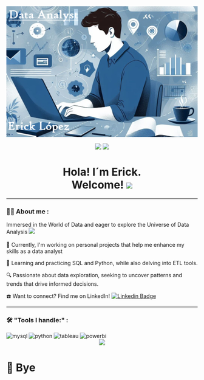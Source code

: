<div id="header" align="center">
  <img src= "perfil.png" width="800"/>
</div>

<div id="badges" align="center">
  
[![](https://img.shields.io/badge/LinkedIn-0077B5?style=for-the-badge&logo=linkedin&logoColor=white)](www.linkedin.com/in/erick-lópez-martínez-067391208) 
[![](https://img.shields.io/badge/Página_Web-yelow?style=for-the-badge&logo=medium&logoColor=white)](https://www.google.com)
  

   
   <h1>
  Hola! I´m Erick. <br> Welcome! 
  <img src="https://media.giphy.com/media/hvRJCLFzcasrR4ia7z/giphy.gif" width="30px"/>
</h1>

---
 <div id="header" align="left">

### :man_technologist: About me :


Immersed in the World of Data and eager to explore the Universe of Data Analysis <img src="https://media.giphy.com/media/v1.Y2lkPTc5MGI3NjExcHh6bWtjb3Q2Z3NwMGtybDk2czhqaGRpM2c1ZGJ5Y3IydGIwMTNnNiZlcD12MV9pbnRlcm5hbF9naWZfYnlfaWQmY3Q9cw/S8TzUKzRPjepzJx37U/giphy.gif" width="60"> <br>
<br>
 👀 Currently, I'm working on personal projects that help me enhance my skills as a data analyst
 
🌱 Learning and practicing SQL and Python, while also delving into ETL tools.

🔍 Passionate about data exploration, seeking to uncover patterns and trends that drive informed decisions.

☎️ Want to connect? Find me on LinkedIn!  [![Linkedin Badge](https://img.shields.io/badge/in-Erick-white?style=flat&logo=linkkedin&logoColor=white&label=In&labelColor=white&color=blue&link=left
)](www.linkedin.com/in/erick-lópez-martínez-067391208)

---
   
 ### :hammer_and_wrench: "Tools I handle:" :
<div id="header" align="left">
  
  <img src="https://img.shields.io/badge/SQL-6DB33F?style=for-the-badge&logo=mysql&logoColor=white" alt="mysql"/>
  </a>
  <img src="https://img.shields.io/badge/Python-3776AB?style=for-the-badge&logo=python&logoColor=white" alt="python"/>
  </a>
 <img src="https://img.shields.io/badge/%F0%9F%93%8A-Tableau-white?style=for-the-badge&logo=tableau&logoColor=white&labelColor=white" alt="tableau"/>
  </a>
 <img src="https://img.shields.io/badge/Power_BI-FFBE00?style=for-the-badge&logo=Power-BI&logoColor=white" alt="powerbi"/>
  </a>
  
</div>






<div id="badges" align="center">
<img src="https://media.giphy.com/media/v1.Y2lkPTc5MGI3NjExdTNmajBram5xeTZqejFobWtuencxZmx5dzg5ZTVqbmtidWs5bnNpZSZlcD12MV9pbnRlcm5hbF9naWZfYnlfaWQmY3Q9cw/ZEUODEtQiUZWGg6IHR/giphy.gif" width="290"> <br>
</div>


# 👋 Bye



 
